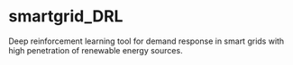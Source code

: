 # smartgrid_DRL
Deep reinforcement learning tool for demand response in smart grids with high penetration of renewable energy sources.
